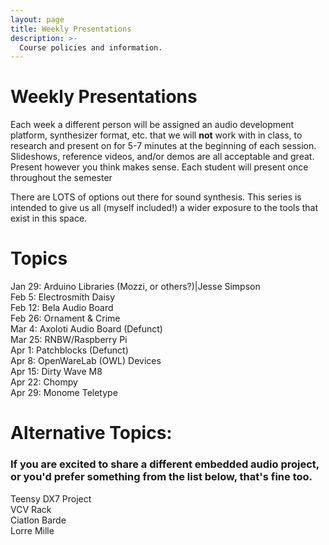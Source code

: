 ```yaml
---
layout: page
title: Weekly Presentations
description: >-
  Course policies and information.
---
```


# Weekly Presentations

Each week a different person will be assigned an audio development platform, synthesizer format, etc. that we will **not** work with in class, to research and present on for 5-7 minutes at the beginning of each session. Slideshows, reference videos, and/or demos are all acceptable and great. Present however you think makes sense. Each student will present once throughout the semester

There are LOTS of options out there for sound synthesis. This series is intended to give us all (myself included!) a wider exposure to the tools that exist in this space.

# Topics

<!-- **Development Board**{: .label .label-purple }
**Teensy Project**{: .label .label-red }
**Eurorack**{: .label .label-yellow }
**Product/Tool**{: .label .label-green } -->

Jan 29: Arduino Libraries (Mozzi, or others?)|Jesse Simpson  
Feb 5: Electrosmith Daisy  
Feb 12: Bela Audio Board  
Feb 26: Ornament & Crime  
Mar 4: Axoloti Audio Board (Defunct)  
Mar 25: RNBW/Raspberry Pi  
Apr 1: Patchblocks (Defunct)  
Apr 8: OpenWareLab (OWL) Devices  
Apr 15: Dirty Wave M8  
Apr 22: Chompy  
Apr 29: Monome Teletype

# Alternative Topics:

### If you are excited to share a different embedded audio project, or you'd prefer something from the list below, that's fine too.

Teensy DX7 Project  
VCV Rack  
Ciatlon Barde  
Lorre Mille
